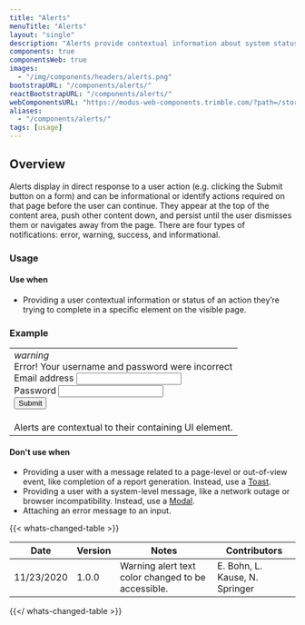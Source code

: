 ```yaml
---
title: "Alerts"
menuTitle: "Alerts"
layout: "single"
description: "Alerts provide contextual information about system status that persists until dismissed or resolved."
components: true
componentsWeb: true
images:
  - "/img/components/headers/alerts.png"
bootstrapURL: "/components/alerts/"
reactBootstrapURL: "/components/alerts/"
webComponentsURL: "https://modus-web-components.trimble.com/?path=/story/components-alert--default"
aliases:
  - "/components/alerts/"
tags: [usage]
---
```


## Overview

Alerts display in direct response to a user action (e.g. clicking the Submit button on a form) and can be informational or identify actions required on that page before the user can continue. They appear at the top of the content area, push other content down, and persist until the user dismisses them or navigates away from the page. There are four types of notifications: error, warning, success, and informational.

### Usage

#### Use when

- Providing a user contextual information or status of an action they’re trying to complete in a specific element on the visible page.

### Example

<table class="table table-bordered">
  <tbody>
    <tr>
      <td style="line-height: 1.25" scope="row">
        <div class="border">
          <div class="alert alert-danger mx-3 mt-3 mb-0" role="alert">
            <i class="modus-icons alert-icon" aria-hidden="true">warning</i>
            <div>Error! Your username and password were incorrect</div>
          </div>
          <div class="p-3">
            <form>
              <div class="form-group">
                <label for="exampleInputEmail1">Email address</label>
                <input
                  type="email"
                  class="form-control"
                  id="exampleInputEmail1"
                  aria-describedby="emailHelp"
                  autocomplete="email"
                />
              </div>
              <div class="form-group">
                <label for="exampleInputPassword1">Password</label>
                <input
                  type="password"
                  class="form-control"
                  id="exampleInputPassword1"
                  autocomplete="off"
                />
              </div>
              <button type="submit" class="btn btn-primary">Submit</button>
            </form>
          </div>
        </div>
      </td>
    </tr>
    <tr>
      <td class="do" scope="row">
        Alerts are contextual to their containing UI element.
      </td>
    </tr>
  </tbody>
</table>

#### Don't use when

- Providing a user with a message related to a page-level or out-of-view event, like completion of a report generation. Instead, use a [Toast](/components/web/toasts/).
- Providing a user with a system-level message, like a network outage or browser incompatibility. Instead, use a [Modal](/components/web/modals/).
- Attaching an error message to an input.

{{< whats-changed-table >}}

| Date       | Version | Notes                                              | Contributors                   |
| ---------- | ------- | -------------------------------------------------- | ------------------------------ |
| 11/23/2020 | 1.0.0   | Warning alert text color changed to be accessible. | E. Bohn, L. Kause, N. Springer |

{{</ whats-changed-table >}}
